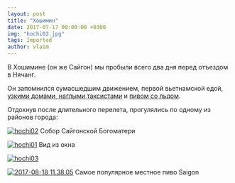 ```yaml
---
layout: post
title: "Хошимин"
date: 2017-07-17 00:00:00 +0300
img: "hochi02.jpg"
tags: Imported
author: vlaim
---
```


В Хошимине (он же Сайгон) мы пробыли всего два дня перед отъездом в Нячанг.

Он запомнился сумасшедшим движением, первой вьетнамской едой, [узкими домами, наглыми таксистами](https://t.me/vietnotes/10) и [пивом со льдом](https://t.me/vietnotes/12).

Отдохнув после длительного перелета, прогулялись по одному из районов города:

[![hochi02](/blog/assets/img/hochi02.jpg)](/blog/assets/img/hochi02.jpg) Собор Сайгонской Богоматери

[![hochi01](/blog/assets/img/hochi01.jpg)](/blog/assets/img/hochi01.jpg) Вид из окна

[![hochi03](/blog/assets/img/hochi03.jpg)](/blog/assets/img/hochi03.jpg)

[![2017-08-18 11.38.05](/blog/assets/img/2017-08-18-11.38.05.jpg)](/blog/assets/img/2017-08-18-11.38.05.jpg) Самое популярное местное пиво Saigon